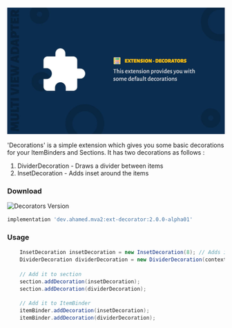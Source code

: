 ![Decorations](images/ext-decorator-cover.jpg)

'Decorations' is a simple extension which gives you some basic decorations for your ItemBinders and Sections. It has two decorations as follows :

1. DividerDecoration - Draws a divider between items
2. InsetDecoration - Adds inset around the items

### Download

![Decorators Version](https://api.bintray.com/packages/devahamed/MVA2/ext-decorator/images/download.svg)

```groovy
implementation 'dev.ahamed.mva2:ext-decorator:2.0.0-alpha01'
```

### Usage

```java
    InsetDecoration insetDecoration = new InsetDecoration(8); // Adds inset of 8px around items
    DividerDecoration dividerDecoration = new DividerDecoration(context, VERTICAL);

    // Add it to section
    section.addDecoration(insetDecoration);
    section.addDecoration(dividerDecoration);

    // Add it to ItemBinder
    itemBinder.addDecoration(insetDecoration);
    itemBinder.addDecoration(dividerDecoration);
```